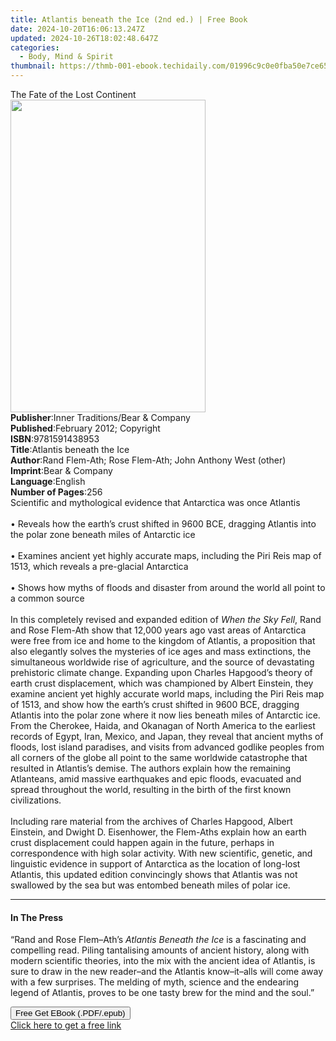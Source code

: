 ```yaml
---
title: Atlantis beneath the Ice (2nd ed.) | Free Book
date: 2024-10-20T16:06:13.247Z
updated: 2024-10-26T18:02:48.647Z
categories:
  - Body, Mind & Spirit
thumbnail: https://thmb-001-ebook.techidaily.com/01996c9c0e0fba50e7ce65e57674dcc233faad62ebf577b93bfb9add4bc07755.jpg
---
```

<main id="book-container">
  <div class="flex flex-col">
    <div class="book-brief flex-1 py-6 px-4 sm:p-6 md:py-10 md:px-8">
      <!-- brief-->
      <div class="book-brief-main">The Fate of the Lost Continent</div>
    </div>
    <div
      class="book-meta-info flex-1 grid gap-4 col-start-1 col-end-3 row-start-1 sm:mb-6 sm:grid-cols-4 lg:gap-6 lg:col-start-2 lg:row-end-6 lg:row-span-6 lg:mb-0"
    >
      <div
        class="book-meta-info-left place-content-center mt-4 p-4 text-sm leading-6 col-start-2 col-span-2 dark:text-slate-400"
      >
        <img
          class="w-full h-500 object-cover rounded-lg sm:h-255 sm:col-span-2 lg:col-span-full"
          src="https://img-001-ebook.techidaily.com/cb8ae5d1450c9739fc65873e3c773cde958e36bdf53f576c4ef917a7ba6af059.jpg"
          alt=""
          width="312"
          height="500"
        />
      </div>
      <div
        class="book-meta-info-right mt-2 col-start-1 row-start-2 col-span-3 self-center"
      >
        <!-- meta data  -->
        <div class="flex flex-col px-4 md:px-8">
          <div class="flex-1">
            <strong>Publisher</strong>:<span class="px-2"
              >Inner Traditions/Bear &amp; Company</span
            >
          </div>
          <div class="flex-1">
            <strong>Published</strong>:<span class="px-2"
              >February 2012; Copyright</span
            >
          </div>
          <div class="flex-1">
            <strong>ISBN</strong>:<span class="px-2">9781591438953</span>
          </div>
          <div class="flex-1">
            <strong>Title</strong>:<span class="px-2"
              >Atlantis beneath the Ice</span
            >
          </div>
          <div class="flex-1">
            <strong>Author</strong>:<span class="px-2"
              >Rand Flem-Ath; Rose Flem-Ath; John Anthony West (other)</span
            >
          </div>
          <div class="flex-1">
            <strong>Imprint</strong>:<span class="px-2"
              >Bear &amp; Company</span
            >
          </div>
          <div class="flex-1">
            <strong>Language</strong>:<span class="px-2">English</span>
          </div>
          <div class="flex-1">
            <strong>Number of Pages</strong>:<span class="px-2">256</span>
          </div>
        </div>
      </div>
    </div>
    <div class="book-description flex-1 py-6 px-4 sm:p-6 md:py-10 md:px-8">
      <div class="book-description-main">
        <div accordion-content="" id="description">
          Scientific and mythological evidence that Antarctica was once Atlantis
          <br />
          <br />• Reveals how the earth’s crust shifted in 9600 BCE, dragging
          Atlantis into the polar zone beneath miles of Antarctic ice <br />
          <br />• Examines ancient yet highly accurate maps, including the Piri
          Reis map of 1513, which reveals a pre-glacial Antarctica <br />
          <br />• Shows how myths of floods and disaster from around the world
          all point to a common source <br />
          <br />In this completely revised and expanded edition of
          <i>When the Sky Fell</i>, Rand and Rose Flem-Ath show that 12,000
          years ago vast areas of Antarctica were free from ice and home to the
          kingdom of Atlantis, a proposition that also elegantly solves the
          mysteries of ice ages and mass extinctions, the simultaneous worldwide
          rise of agriculture, and the source of devastating prehistoric climate
          change. Expanding upon Charles Hapgood’s theory of earth crust
          displacement, which was championed by Albert Einstein, they examine
          ancient yet highly accurate world maps, including the Piri Reis map of
          1513, and show how the earth’s crust shifted in 9600 BCE, dragging
          Atlantis into the polar zone where it now lies beneath miles of
          Antarctic ice. From the Cherokee, Haida, and Okanagan of North America
          to the earliest records of Egypt, Iran, Mexico, and Japan, they reveal
          that ancient myths of floods, lost island paradises, and visits from
          advanced godlike peoples from all corners of the globe all point to
          the same worldwide catastrophe that resulted in Atlantis’s demise. The
          authors explain how the remaining Atlanteans, amid massive earthquakes
          and epic floods, evacuated and spread throughout the world, resulting
          in the birth of the first known civilizations. <br />
          <br />Including rare material from the archives of Charles Hapgood,
          Albert Einstein, and Dwight D. Eisenhower, the Flem-Aths explain how
          an earth crust displacement could happen again in the future, perhaps
          in correspondence with high solar activity. With new scientific,
          genetic, and linguistic evidence in support of Antarctica as the
          location of long-lost Atlantis, this updated edition convincingly
          shows that Atlantis was not swallowed by the sea but was entombed
          beneath miles of polar ice.
        </div>
        <div class="accordion-fader"></div>
      </div>
    </div>
    <div class="book-excerpts flex-1 py-6 px-4 sm:p-6 md:py-10 md:px-8">
      <!-- excerpts-->
      <div class="book-excerpts-main">
        <hr />
        <h4 class="placeholder placeholder-heading">
          <span>In The Press</span>
        </h4>
        <p>
          “Rand and Rose Flem–Ath’s <i>Atlantis Beneath the Ice</i> is a
          fascinating and compelling read. Piling tantalising amounts of ancient
          history, along with modern scientific theories, into the mix with the
          ancient idea of Atlantis, is sure to draw in the new reader–and the
          Atlantis know–it–alls will come away with a few surprises. The melding
          of myth, science and the endearing legend of Atlantis, proves to be
          one tasty brew for the mind and the soul.”
        </p>
      </div>
    </div>
    <div
      class="book-about-author flex-1 py-6 px-4 sm:p-6 md:py-10 md:px-8"
    ></div>
    <div class="book-free-get flex-1 py-6 px-4 sm:p-6 md:py-10 md:px-8">
      <button
        id="btn-free-get"
        class="bg-blue-500 hover:bg-blue-700 text-white font-bold py-2 px-4 rounded"
      >
        Free Get EBook (.PDF/.epub)
      </button>
      <div id="countdown-display" class="px-2 text-lg mt-2"></div>
      <a
        id="free-link"
        class="hidden bg-blue-500 hover:bg-blue-700 text-white font-bold py-2 px-4 rounded"
        href="https://www.ebooks.com/en-us/book/95782477/atlantis-beneath-the-ice/rand-flem-ath/"
        target="_blank"
        >Click here to get a free link</a
      >
    </div>
    <script>
      let countdownTime = 0;
      let countdownInterval = null;
      document
        .getElementById('btn-free-get')
        .addEventListener('click', startCountdown);
      function startCountdown() {
        countdownTime = new Date().getTime() + 60000 * 3;
        countdownInterval = setInterval(updateCountdown, 1000);
        document.getElementById('btn-free-get').disabled = true;
        document
          .getElementById('btn-free-get')
          .classList.add('bg-gray-500', 'cursor-not-allowed');
      }
      function updateCountdown() {
        let currentTime = new Date().getTime();
        let timeLeft = countdownTime - currentTime;
        let secondsLeft = Math.floor(timeLeft / 1000);
        document.getElementById('countdown-display').innerHTML =
          `Remaining time: ${secondsLeft} seconds.`;
        if (secondsLeft <= 0) {
          clearInterval(countdownInterval);
          document.getElementById('btn-free-get').classList.add('hidden');
          document.getElementById('free-link').classList.remove('hidden');
          document.getElementById('countdown-display').innerHTML = '';
        }
      }
    </script>
  </div>
</main>

<ins class="adsbygoogle"
      style="display:block"
      data-ad-client="ca-pub-7571918770474297"
      data-ad-slot="8358498916"
      data-ad-format="auto"
      data-full-width-responsive="true"></ins>
    